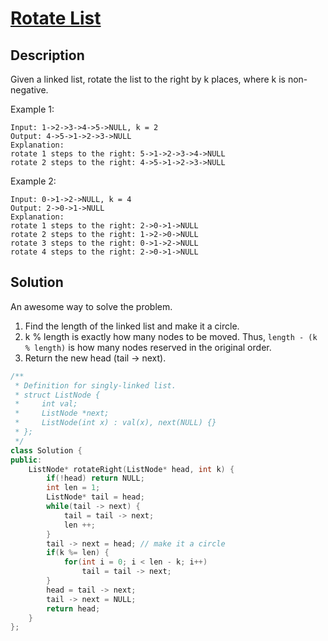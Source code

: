 # [Rotate List](https://leetcode.com/problems/rotate-list/)

## Description

Given a linked list, rotate the list to the right by k places, where k is non-negative.

Example 1:

    Input: 1->2->3->4->5->NULL, k = 2
    Output: 4->5->1->2->3->NULL
    Explanation:
    rotate 1 steps to the right: 5->1->2->3->4->NULL
    rotate 2 steps to the right: 4->5->1->2->3->NULL
Example 2:

    Input: 0->1->2->NULL, k = 4
    Output: 2->0->1->NULL
    Explanation:
    rotate 1 steps to the right: 2->0->1->NULL
    rotate 2 steps to the right: 1->2->0->NULL
    rotate 3 steps to the right: 0->1->2->NULL
    rotate 4 steps to the right: 2->0->1->NULL

## Solution

An awesome way to solve the problem. 

1. Find the length of the linked list and make it a circle.
2. k % length is exactly how many nodes to be moved. Thus, `length - (k % length)` is how many nodes reserved in the original order.
3. Return the new head (tail -> next).

```cpp
/**
 * Definition for singly-linked list.
 * struct ListNode {
 *     int val;
 *     ListNode *next;
 *     ListNode(int x) : val(x), next(NULL) {}
 * };
 */
class Solution {
public:
    ListNode* rotateRight(ListNode* head, int k) {
        if(!head) return NULL;
        int len = 1;
        ListNode* tail = head;
        while(tail -> next) {
            tail = tail -> next;
            len ++;
        }
        tail -> next = head; // make it a circle
        if(k %= len) {
            for(int i = 0; i < len - k; i++)
                tail = tail -> next;
        }
        head = tail -> next;
        tail -> next = NULL;
        return head;
    }
};
```